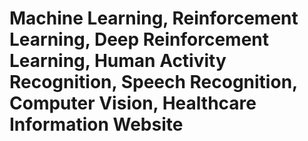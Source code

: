 # Machine Learning, Reinforcement Learning, Deep Reinforcement Learning, Human Activity Recognition, Speech Recognition, Computer Vision, Healthcare Information Website
